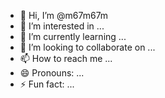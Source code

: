 - 👋 Hi, I’m @m67m67m
- 👀 I’m interested in ...
- 🌱 I’m currently learning ...
- 💞️ I’m looking to collaborate on ...
- 📫 How to reach me ...
- 😄 Pronouns: ...
- ⚡ Fun fact: ...

<!---
m67m67m/m67m67m is a ✨ special ✨ repository because its `README.md` (this file) appears on your GitHub profile.
You can click the Preview link to take a look at your changes.
--->
